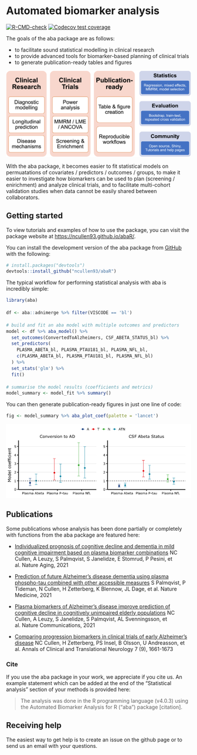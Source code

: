 
<!-- README.md is generated from README.Rmd. Please edit that file -->

# Automated biomarker analysis

<!-- badges: start -->

[![R-CMD-check](https://github.com/ncullen93/abaR/workflows/R-CMD-check/badge.svg)](https://github.com/ncullen93/abaR/actions)
[![Codecov test
coverage](https://codecov.io/gh/ncullen93/abaR/branch/main/graph/badge.svg)](https://app.codecov.io/gh/ncullen93/abaR?branch=main)
<!-- badges: end -->

The goals of the aba package are as follows:

-   to facilitate sound statistical modelling in clinical research
-   to provide advanced tools for biomarker-based planning of clinical
    trials
-   to generate publication-ready tables and figures

![overview image](man/figures/README-overview.png)

With the aba package, it becomes easier to fit statistical models on
permuatations of covariates / predictors / outcomes / groups, to make it
easier to investigate how biomarkers can be used to plan (screening /
enirichment) and analyze clinical trials, and to facilitate multi-cohort
validation studies when data cannot be easily shared between
collaborators.

## Getting started

To view tutorials and examples of how to use the package, you can visit
the package website at <https://ncullen93.github.io/abaR/>.

You can install the development version of the aba package from
[GitHub](https://github.com/ncullen93/abaR) with the following:

``` r
# install.packages("devtools")
devtools::install_github("ncullen93/abaR")
```

The typical workflow for performing statistical analysis with aba is
incredibly simple:

``` r
library(aba)

df <- aba::adnimerge %>% filter(VISCODE == 'bl')

# build and fit an aba model with multiple outcomes and predictors
model <- df %>% aba_model() %>%
  set_outcomes(ConvertedToAlzheimers, CSF_ABETA_STATUS_bl) %>%
  set_predictors(
    PLASMA_ABETA_bl, PLASMA_PTAU181_bl, PLASMA_NFL_bl,
    c(PLASMA_ABETA_bl, PLASMA_PTAU181_bl, PLASMA_NFL_bl)
  ) %>%
  set_stats('glm') %>% 
  fit()

# summarise the model results (coefficients and metrics)
model_summary <- model_fit %>% summary()
```

You can then generate publication-ready figures in just one line of
code:

``` r
fig <- model_summary %>% aba_plot_coef(palette = 'lancet')
```

![coefficient image](man/figures/README-coef_plot.png)

## Publications

Some publications whose analysis has been done partially or completely
with functions from the aba package are featured here:

-   [Individualized prognosis of cognitive decline and dementia in mild
    cognitive impairment based on plasma biomarker
    combinations](https://www.nature.com/articles/s43587-020-00003-5) NC
    Cullen, A Leuzy, S Palmqvist, S Janelidze, E Stomrud, P Pesini, et
    al. Nature Aging, 2021

-   [Prediction of future Alzheimer’s disease dementia using plasma
    phospho-tau combined with other accessible
    measures](https://www.nature.com/articles/s41591-021-01348-z) S
    Palmqvist, P Tideman, N Cullen, H Zetterberg, K Blennow, JL Dage, et
    al. Nature Medicine, 2021

-   [Plasma biomarkers of Alzheimer’s disease improve prediction of
    cognitive decline in cognitively unimpaired elderly
    populations](https://www.nature.com/articles/s41467-021-23746-0) NC
    Cullen, A Leuzy, S Janelidze, S Palmqvist, AL Svenningsson, et
    al. Nature Communications, 2021

-   [Comparing progression biomarkers in clinical trials of early
    Alzheimer’s
    disease](https://onlinelibrary.wiley.com/doi/full/10.1002/acn3.51158)
    NC Cullen, H Zetterberg, PS Insel, B Olsson, U Andreasson, et
    al. Annals of Clinical and Translational Neurology 7 (9), 1661-1673

### Cite

If you use the aba package in your work, we appreciate if you cite us.
An example statement which can be added at the end of the “Statistical
analysis” section of your methods is provided here:

> The analysis was done in the R programming language (v4.0.3) using the
> Automated Biomarker Analysis for R (“aba”) package \[citation\].

## Receiving help

The easiest way to get help is to create an issue on the github page or
to send us an email with your questions.
